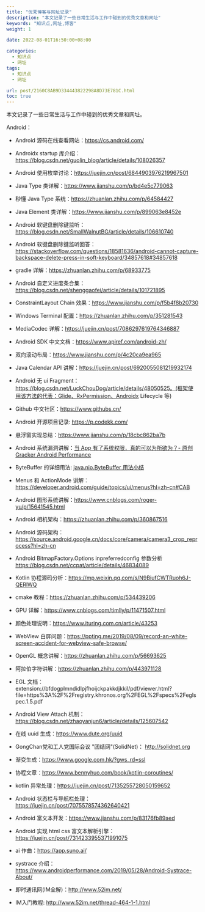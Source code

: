 ```yaml
---
title: "优秀博客与网址记录"
description: "本文记录了一些日常生活与工作中碰到的优秀文章和网址"
keywords: "知识点,网址,博客"
weight: 1

date: 2022-08-01T16:50:00+08:00

categories:
  - 知识点
  - 网址
tags:
  - 知识点
  - 网址

url: post/2160C8AB9D334443822298A8D73E781C.html
toc: true
---
```


本文记录了一些日常生活与工作中碰到的优秀文章和网址。

<!--More-->

Android：
- Android 源码在线查看网站：https://cs.android.com/
- Androidx startup 库介绍：https://blog.csdn.net/guolin_blog/article/details/108026357
- Android 使用枚举讨论：https://juejin.cn/post/6844903976219967501
- Java Type 类详解：https://www.jianshu.com/p/bd4e5c779063
- 秒懂 Java Type 系统：https://zhuanlan.zhihu.com/p/64584427
- Java Element 类详解：https://www.jianshu.com/p/899063e8452e
- Android 软键盘删除键监听：https://blog.csdn.net/SmallWalnutBG/article/details/106610740
- Android 软键盘删除键监听回答：https://stackoverflow.com/questions/18581636/android-cannot-capture-backspace-delete-press-in-soft-keyboard/34857618#34857618
- gradle 详解：https://zhuanlan.zhihu.com/p/68933775
- Android 自定义进度条合集：https://blog.csdn.net/shenggaofei/article/details/101721895
- ConstraintLayout Chain 效果：https://www.jianshu.com/p/f5b4f8b20730
- Windows Terminal 配置：https://zhuanlan.zhihu.com/p/351281543
- MediaCodec 详解：https://juejin.cn/post/7086297619764346887
- Android SDK 中文文档：https://www.apiref.com/android-zh/
- 双向滚动布局：https://www.jianshu.com/p/4c20ca9ea965
- Java Calendar API 讲解：https://juejin.cn/post/6920055081219932174
- Android 无 ui Fragment：https://blog.csdn.net/LuckChouDog/article/details/48050525。(框架使用该方法的代表：Glide、RxPermission、Androidx Lifecycle 等)
- Github 中文社区：https://www.githubs.cn/
- Android 开源项目记录: https://p.codekk.com/
- 悬浮窗实现总结：https://www.jianshu.com/p/18cbc862ba7b
- Android 系统漏洞讲解：[当 App 有了系统权限，真的可以为所欲为？- 原创 Gracker Android Performance](https://mp.weixin.qq.com/s?__biz=MzIwNTQxMjM5MA==&mid=2247485953&idx=1&sn=1bf621ab1b302cd970ebfb9bf9d91b79&chksm=97300b48a047825eda399934396c4eb6aecb3757ac58845dc17b8571ccec3541aba6ac324994&mpshare=1&scene=1&srcid=03090gTMn0WMwa9xupOJEcTl&sharer_sharetime=1678336106359&sharer_shareid=3e03111671af4cfd3d37a92be8338434&key=883cab9aa4cc6bab18f2ece1270404e2fcbe05a261ec18d1b12fae2429f44c1f6d875bde1756507472a60334e596d0fe071eae0687cfc7fc0e6f13795a65bdcd5e114a6e14a301c8e82f5ca7e018560d0929bc11401a0ba77ba2d1c91f3d5a19ce57944a4909f52176f3ff89c36536f26497ede6507b62014f2b51105c6b50da&ascene=1&uin=MjM2NjMzNTUwNA%3D%3D&devicetype=Windows+10+x64&version=6309001c&lang=zh_CN&countrycode=BJ&exportkey=n_ChQIAhIQ%2Bh%2Fmxgoi5C34BOpCDeSDthL1AQIE97dBBAEAAAAAAApZMYzoDlIAAAAOpnltbLcz9gKNyK89dVj06B71bTHH%2BTx1lOgz2vRR5vml%2FlMMfZO6Wa7oxTpd4HYoWtY74KJ7TCKUhudwPYGc4f8SxViK1s%2F4NCNj%2Bgc2iLEbVXY7j2iYmTdK8vb3bZR3iyK4BImi5Qwn5WmuTyfrRl4IuWvJLFS40UORxgT8lnastyYnVDVi9%2BmR%2BmC33rYV3BZpkU69fRFHA%2Fns7M9lmRqQpgDszQ0x)
- ByteBuffer 的详细用法: [java.nio.ByteBuffer 用法小结](https://blog.csdn.net/mrliuzhao/article/details/89453082)
- Menus 和 ActionMode 讲解：https://developer.android.com/guide/topics/ui/menus?hl=zh-cn#CAB
- Android 图形系统讲解：https://www.cnblogs.com/roger-yu/p/15641545.html
- Android 相机架构：https://zhuanlan.zhihu.com/p/360867516
- Android 源码架构：https://source.android.google.cn/docs/core/camera/camera3_crop_reprocess?hl=zh-cn
- Android BitmapFactory.Options inpreferredconfig 参数分析 https://blog.csdn.net/ccpat/article/details/46834089
- Kotlin 协程源码分析：https://mp.weixin.qq.com/s/N9BiufCWTRuoh6J-QERlWQ

- cmake 教程：https://zhuanlan.zhihu.com/p/534439206

- GPU 详解：https://www.cnblogs.com/timlly/p/11471507.html

- 颜色处理说明：https://www.ituring.com.cn/article/43253

- WebView 白屏问题：https://ppting.me/2019/08/09/record-an-white-screen-accident-for-webview-safe-browse/

- OpenGL 概念讲解：https://zhuanlan.zhihu.com/p/56693625

- 阿拉伯字符讲解：https://zhuanlan.zhihu.com/p/443971128

- EGL 文档：extension://bfdogplmndidlpjfhoijckpakkdjkkil/pdf/viewer.html?file=https%3A%2F%2Fregistry.khronos.org%2FEGL%2Fspecs%2Feglspec.1.5.pdf

- Android View Attach 机制：https://blog.csdn.net/zhaoyanjun6/article/details/125607542

- 在线 uuid 生成：https://www.dute.org/uuid

- GongChan党和工人党国际会议 "团结网"(SolidNet)： http://solidnet.org

- 渐变生成：https://www.google.com.hk/?gws_rd=ssl

- 协程文章：https://www.bennyhuo.com/book/kotlin-coroutines/

- kotlin 异常处理：https://juejin.cn/post/7135255728050159652

- Android 状态栏与导航栏处理：https://juejin.cn/post/7075578574362640421

- Android 富文本开发：https://www.jianshu.com/p/83176fb89aed

- Android 实现 html css 富文本解析引擎：https://juejin.cn/post/7314233955371991075

- ai 作曲：https://app.suno.ai/

- systrace 介绍：https://www.androidperformance.com/2019/05/28/Android-Systrace-About/

- 即时通讯网(IM全解)：http://www.52im.net/

- IM入门教程: http://www.52im.net/thread-464-1-1.html
